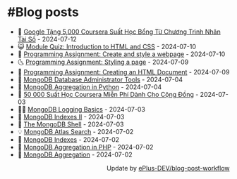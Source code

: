 # #Blog posts
<!-- BLOG-POST-LIST:START -->
- 🧰 [Google Tặng 5,000 Coursera Suất Học Bổng Từ Chương Trình Nhân Tài Số](https://eplus.dev/google-tang-5000-coursera-suat-hoc-bong-tu-chuong-trinh-nhan-tai-so) - 2024-07-12
- 😺 [Module Quiz: Introduction to HTML and CSS](https://eplus.dev/module-quiz-introduction-to-html-and-css) - 2024-07-10
- 🗽 [Programming Assignment: Create and style a webpage](https://eplus.dev/programming-assignment-create-and-style-a-webpage) - 2024-07-10
- 🌜 [Programming Assignment: Styling a page](https://eplus.dev/programming-assignment-styling-a-page) - 2024-07-09
- 📝 [Programming Assignment: Creating an HTML Document](https://eplus.dev/programming-assignment-creating-an-html-document) - 2024-07-09
- 🚀 [MongoDB Database Administrator Tools](https://eplus.dev/mongodb-database-administrator-tools) - 2024-07-04
- 💼 [MongoDB Aggregation in Python](https://eplus.dev/mongodb-aggregation-in-python) - 2024-07-04
- 🦣 [50 000 Suất Học Coursera Miễn Phí Dành Cho Cộng Đồng](https://eplus.dev/50-000-suat-hoc-coursera-mien-phi-danh-cho-cong-dong) - 2024-07-03
- 👨‍🏫 [MongoDB Logging Basics](https://eplus.dev/mongodb-logging-basics) - 2024-07-03
- 🔭 [MongoDB Indexes II](https://eplus.dev/mongodb-indexes-ii) - 2024-07-03
- 🤡 [The MongoDB Shell](https://eplus.dev/the-mongodb-shell) - 2024-07-03
- 💡 [MongoDB Atlas Search](https://eplus.dev/mongodb-atlas-search) - 2024-07-02
- 🦣 [MongoDB Indexes](https://eplus.dev/mongodb-indexes) - 2024-07-02
- 💪 [MongoDB Aggregation in PHP](https://eplus.dev/mongodb-aggregation-in-php) - 2024-07-02
- 🤡 [MongoDB Aggregation](https://eplus.dev/mongodb-aggregation) - 2024-07-02<!-- BLOG-POST-LIST:END -->
<div align="right">
  Update by <a target="_blank"
    href="https://github.com/ePlus-DEV/blog-post-workflow">ePlus-DEV/blog-post-workflow</a>
</div>
